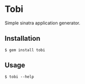 # Tobi

Simple sinatra application generator.

## Installation

    $ gem install tobi

## Usage

    $ tobi --help
